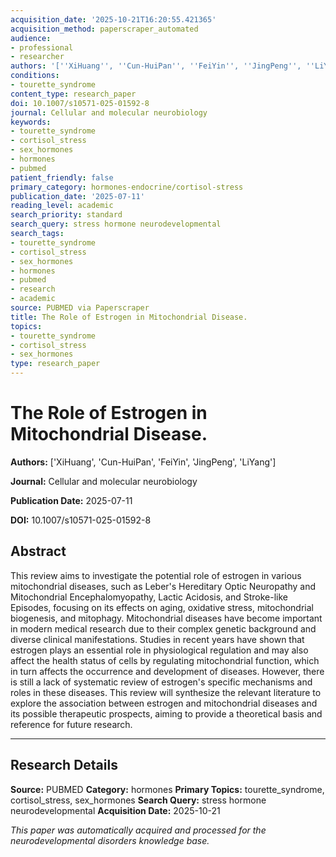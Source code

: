 ```yaml
---
acquisition_date: '2025-10-21T16:20:55.421365'
acquisition_method: paperscraper_automated
audience:
- professional
- researcher
authors: '[''XiHuang'', ''Cun-HuiPan'', ''FeiYin'', ''JingPeng'', ''LiYang'']'
conditions:
- tourette_syndrome
content_type: research_paper
doi: 10.1007/s10571-025-01592-8
journal: Cellular and molecular neurobiology
keywords:
- tourette_syndrome
- cortisol_stress
- sex_hormones
- hormones
- pubmed
patient_friendly: false
primary_category: hormones-endocrine/cortisol-stress
publication_date: '2025-07-11'
reading_level: academic
search_priority: standard
search_query: stress hormone neurodevelopmental
search_tags:
- tourette_syndrome
- cortisol_stress
- sex_hormones
- hormones
- pubmed
- research
- academic
source: PUBMED via Paperscraper
title: The Role of Estrogen in Mitochondrial Disease.
topics:
- tourette_syndrome
- cortisol_stress
- sex_hormones
type: research_paper
---
```


# The Role of Estrogen in Mitochondrial Disease.

**Authors:** ['XiHuang', 'Cun-HuiPan', 'FeiYin', 'JingPeng', 'LiYang']

**Journal:** Cellular and molecular neurobiology

**Publication Date:** 2025-07-11

**DOI:** 10.1007/s10571-025-01592-8

## Abstract

This review aims to investigate the potential role of estrogen in various mitochondrial diseases, such as Leber's Hereditary Optic Neuropathy and Mitochondrial Encephalomyopathy, Lactic Acidosis, and Stroke-like Episodes, focusing on its effects on aging, oxidative stress, mitochondrial biogenesis, and mitophagy. Mitochondrial diseases have become important in modern medical research due to their complex genetic background and diverse clinical manifestations. Studies in recent years have shown that estrogen plays an essential role in physiological regulation and may also affect the health status of cells by regulating mitochondrial function, which in turn affects the occurrence and development of diseases. However, there is still a lack of systematic review of estrogen's specific mechanisms and roles in these diseases. This review will synthesize the relevant literature to explore the association between estrogen and mitochondrial diseases and its possible therapeutic prospects, aiming to provide a theoretical basis and reference for future research.

---

## Research Details

**Source:** PUBMED
**Category:** hormones
**Primary Topics:** tourette_syndrome, cortisol_stress, sex_hormones
**Search Query:** stress hormone neurodevelopmental
**Acquisition Date:** 2025-10-21

*This paper was automatically acquired and processed for the neurodevelopmental disorders knowledge base.*
